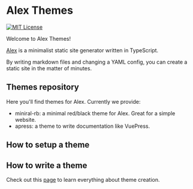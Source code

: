 # Alex Themes

[![MIT License][license-image]][license-url]

[license-image]:http://img.shields.io/badge/license-MIT-000000.svg?style=flat-square
[license-url]:LICENSE

Welcome to Alex Themes! 

[Alex](https://github.com/etermind/alex) is a minimalist static site generator written in TypeScript.

By writing markdown files and changing a YAML config, you can create a static site in the matter of minutes.

## Themes repository

Here you'll find themes for Alex. Currently we provide:

- miniral-rb: a minimal red/black theme for Alex. Great for a simple website.
- apress: a theme to write documentation like VuePress.

## How to setup a theme

## How to write a theme

Check out this [page](./THEMES.md) to learn everything about theme creation.

